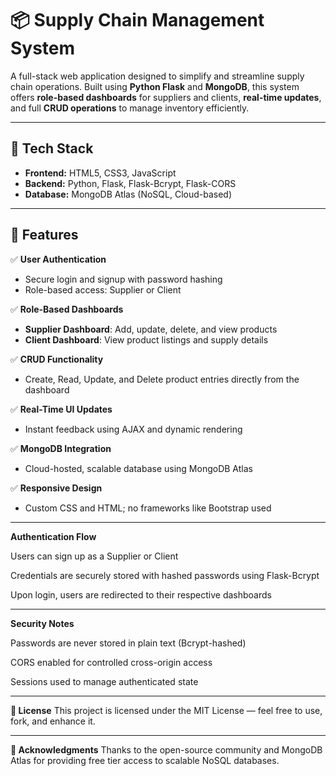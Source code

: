 # 📦 Supply Chain Management System

A full-stack web application designed to simplify and streamline supply chain operations. Built using **Python Flask** and **MongoDB**, this system offers **role-based dashboards** for suppliers and clients, **real-time updates**, and full **CRUD operations** to manage inventory efficiently.

---

## 🧰 Tech Stack

- **Frontend:** HTML5, CSS3, JavaScript
- **Backend:** Python, Flask, Flask-Bcrypt, Flask-CORS
- **Database:** MongoDB Atlas (NoSQL, Cloud-based)

---

## 🎯 Features

✅ **User Authentication**  
- Secure login and signup with password hashing  
- Role-based access: Supplier or Client  

✅ **Role-Based Dashboards**  
- **Supplier Dashboard**: Add, update, delete, and view products  
- **Client Dashboard**: View product listings and supply details  

✅ **CRUD Functionality**  
- Create, Read, Update, and Delete product entries directly from the dashboard  

✅ **Real-Time UI Updates**  
- Instant feedback using AJAX and dynamic rendering  

✅ **MongoDB Integration**  
- Cloud-hosted, scalable database using MongoDB Atlas

✅ **Responsive Design**  
- Custom CSS and HTML; no frameworks like Bootstrap used

---

**Authentication Flow**

Users can sign up as a Supplier or Client

Credentials are securely stored with hashed passwords using Flask-Bcrypt

Upon login, users are redirected to their respective dashboards

---

**Security Notes**

Passwords are never stored in plain text (Bcrypt-hashed)

CORS enabled for controlled cross-origin access

Sessions used to manage authenticated state

---

**📜 License**
This project is licensed under the MIT License — feel free to use, fork, and enhance it.

---

**🙌 Acknowledgments**
Thanks to the open-source community and MongoDB Atlas for providing free tier access to scalable NoSQL databases.

